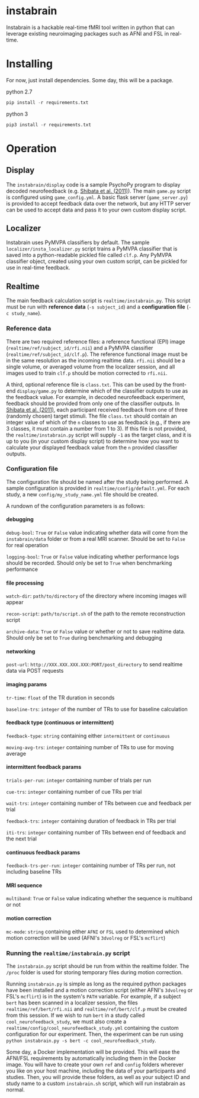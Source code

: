 # instabrain
Instabrain is a hackable real-time fMRI tool written in python that can leverage existing neuroimaging packages such as AFNI and FSL in real-time.

# Installing
For now, just install dependencies. Some day, this will be a package.

python 2.7
```python
pip install -r requirements.txt
```
python 3
```python
pip3 install -r requirements.txt
```

# Operation

## Display

The `instabrain/display` code is a sample PsychoPy program to display decoded neurofeedback (e.g. [Shibata et al. (2011)](https://www.ncbi.nlm.nih.gov/pubmed/22158821)). The main `game.py` script is configured using `game_config.yml`. A basic flask server (`game_server.py`) is provided to accept feedback data over the network, but any HTTP server can be used to accept data and pass it to your own custom display script.

## Localizer

Instabrain uses PyMVPA classifiers by default. The sample `localizer/insta_localizer.py` script trains a PyMVPA classifier that is saved into a python-readable pickled file called `clf.p`. Any PyMVPA classifier object, created using your own custom script, can be pickled for use in real-time feedback.

## Realtime

The main feedback calculation script is `realtime/instabrain.py`. This script must be run with __reference data__ (`-s subject_id`) and a __configuration file__ (`-c study_name`).

### Reference data

There are two required reference files: a reference functional (EPI) image (`realtime/ref/subject_id/rfi.nii`) and a PyMVPA classifier (`realtime/ref/subject_id/clf.p`). The reference functional image must be in the same resolution as the incoming realtime data. `rfi.nii` should be a single volume, or averaged volume from the localizer session, and all images used to train `clf.p` should be motion corrected to `rfi.nii`.

A third, optional reference file is `class.txt`. This can be used by the front-end `display/game.py` to determine which of the classifier outputs to use as the feedback value. For example, in decoded neurofeedback experiment, feedback should be provided from only one of the classifier outputs. In [Shibata et al. (2011)](https://www.ncbi.nlm.nih.gov/pubmed/22158821), each participant received feedback from one of three (randomly chosen) target stimuli. The file `class.txt` should contain an integer value of which of the `n` classes to use as feedback (e.g., if there are 3 classes, it must contain a number from 1 to 3). If this file is not provided, the `realtime/instabrain.py` script will supply `-1` as the target class, and it is up to you (in your custom display script) to determine how you want to calculate your displayed feedback value from the `n` provided classifier outputs.

### Configuration file

The configuration file should be named after the study being performed. A sample configuration is provided in `realtime/config/default.yml`. For each study, a new `config/my_study_name.yml` file should be created.

A rundown of the configuration parameters is as follows:

#### debugging
`debug-bool`: `True` or `False` value indicating whether data will come from the `instabrain/data` folder or from a real MRI scanner. Should be set to `False` for real operation

`logging-bool`: `True` or `False` value indicating whether performance logs should be recorded. Should only be set to `True` when benchmarking performance

#### file processing
`watch-dir`: `path/to/directory` of the directory where incoming images will appear

`recon-script`: `path/to/script.sh` of the path to the remote reconstruction script

`archive-data`: `True` or `False` value or whether or not to save realtime data. Should only be set to `True` during benchmarking and debugging

#### networking
`post-url`: `http://XXX.XXX.XXX.XXX:PORT/post_directory` to send realtime data via POST requests

#### imaging params
`tr-time`: `float` of the TR duration in seconds

`baseline-trs`: `integer` of the number of TRs to use for baseline calculation

#### feedback type (continuous or intermittent)
`feedback-type`: `string` containing either `intermittent` or `continuous`

`moving-avg-trs`: `integer` containing number of TRs to use for moving average

#### intermittent feedback params
`trials-per-run`: `integer` containing number of trials per run

`cue-trs`: `integer` containing number of cue TRs per trial

`wait-trs`: `integer` containing number of TRs between cue and feedback per trial

`feedback-trs`: `integer` containing duration of feedback in TRs per trial

`iti-trs`: `integer` containing number of TRs between end of feedback and the next trial

#### continuous feedback params
`feedback-trs-per-run`: `integer` containing number of TRs per run, not including baseline TRs

#### MRI sequence
`multiband`: `True` or `False` value indicating whether the sequence is multiband or not

#### motion correction
`mc-mode`: `string` containing either `AFNI` or `FSL` used to determined which motion correction will be used (AFNI's `3dvolreg` or FSL's `mcflirt`)

### Running the `realtime/instabrain.py` script

The `instabrain.py` script should be run from within the realtime folder. The `/proc` folder is used for storing temporary files during motion correction.

Running `instabrain.py` is simple as long as the required python packages have been installed and a motion correction script (either AFNI's `3dvolreg` or FSL's `mcflirt`) is in the system's `PATH` variable. For example, if a subject `bert` has been scanned in a localizer session, the files `realtime/ref/bert/rfi.nii` and `realtime/ref/bert/clf.p` must be created from this session. If we wish to run `bert` in a study called `cool_neurofeedback_study`, we must also create a `realtime/config/cool_neurofeedback_study.yml` containing the custom configuration for our experiment. Then, the experiment can be run using `python instabrain.py -s bert -c cool_neurofeedback_study`.

Some day, a Docker implementation will be provided. This will ease the AFNI/FSL requirements by automatically including them in the Docker image. You will have to create your own `ref` and `config` folders wherever you like on your host machine, including the data of your participants and studies. Then, you will provide these folders, as well as your subject ID and study name to a custom `instabrain.sh` script, which will run instabrain as normal.